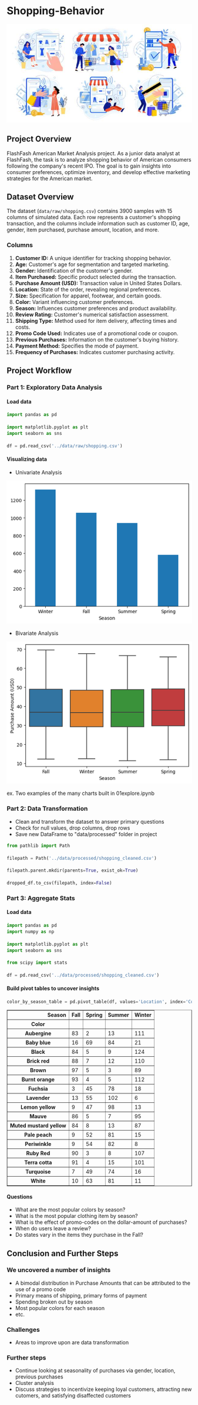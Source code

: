 # Shopping-Behavior

![Alt text](image-3.png)

## Project Overview

FlashFash American Market Analysis project. As a junior data analyst at FlashFash, the task is to analyze shopping behavior of American consumers following the company's recent IPO. The goal is to gain insights into consumer preferences, optimize inventory, and develop effective marketing strategies for the American market.

## Dataset Overview

The dataset (`data/raw/shopping.csv`) contains 3900 samples with 15 columns of simulated data. Each row represents a customer's shopping transaction, and the columns include information such as customer ID, age, gender, item purchased, purchase amount, location, and more.

### Columns
1. **Customer ID:** A unique identifier for tracking shopping behavior.
2. **Age:** Customer's age for segmentation and targeted marketing.
3. **Gender:** Identification of the customer's gender.
4. **Item Purchased:** Specific product selected during the transaction.
5. **Purchase Amount (USD):** Transaction value in United States Dollars.
6. **Location:** State of the order, revealing regional preferences.
7. **Size:** Specification for apparel, footwear, and certain goods.
8. **Color:** Variant influencing customer preferences.
9. **Season:** Influences customer preferences and product availability.
10. **Review Rating:** Customer's numerical satisfaction assessment.
11. **Shipping Type:** Method used for item delivery, affecting times and costs.
12. **Promo Code Used:** Indicates use of a promotional code or coupon.
13. **Previous Purchases:** Information on the customer's buying history.
14. **Payment Method:** Specifies the mode of payment.
15. **Frequency of Purchases:** Indicates customer purchasing activity.


## Project Workflow

### Part 1: Exploratory Data Analysis
#### Load data

```python
import pandas as pd

import matplotlib.pyplot as plt
import seaborn as sns

df = pd.read_csv('../data/raw/shopping.csv')
```
#### Visualizing data
- Univariate Analysis

![Alt text](image.png)

- Bivariate Analysis

![Alt text](image-1.png)

ex. Two examples of the many charts built in 01explore.ipynb

### Part 2: Data Transformation
- Clean and transform the dataset to answer primary questions
- Check for null values, drop columns, drop rows
- Save new DataFrame to "data/processed" folder in project 
```python
from pathlib import Path  

filepath = Path('../data/processed/shopping_cleaned.csv')

filepath.parent.mkdir(parents=True, exist_ok=True)  

dropped_df.to_csv(filepath, index=False)  
```

### Part 3: Aggregate Stats
#### Load data
```python 
import pandas as pd
import numpy as np

import matplotlib.pyplot as plt
import seaborn as sns

from scipy import stats

df = pd.read_csv('../data/processed/shopping_cleaned.csv')
```
#### Build pivot tables to uncover insights

```python
color_by_season_table = pd.pivot_table(df, values='Location', index='Color', columns='Season', aggfunc=len)
```

<div>
<table border="1" class="dataframe">
  <thead>
    <tr style="text-align: right;">
      <th>Season</th>
      <th>Fall</th>
      <th>Spring</th>
      <th>Summer</th>
      <th>Winter</th>
    </tr>
    <tr>
      <th>Color</th>
      <th></th>
      <th></th>
      <th></th>
      <th></th>
    </tr>
  </thead>
  <tbody>
    <tr>
      <th>Aubergine</th>
      <td>83</td>
      <td>2</td>
      <td>13</td>
      <td>111</td>
    </tr>
    <tr>
      <th>Baby blue</th>
      <td>16</td>
      <td>69</td>
      <td>84</td>
      <td>21</td>
    </tr>
    <tr>
      <th>Black</th>
      <td>84</td>
      <td>5</td>
      <td>9</td>
      <td>124</td>
    </tr>
    <tr>
      <th>Brick red</th>
      <td>88</td>
      <td>7</td>
      <td>12</td>
      <td>110</td>
    </tr>
    <tr>
      <th>Brown</th>
      <td>97</td>
      <td>5</td>
      <td>3</td>
      <td>89</td>
    </tr>
    <tr>
      <th>Burnt orange</th>
      <td>93</td>
      <td>4</td>
      <td>5</td>
      <td>112</td>
    </tr>
    <tr>
      <th>Fuchsia</th>
      <td>3</td>
      <td>45</td>
      <td>78</td>
      <td>18</td>
    </tr>
    <tr>
      <th>Lavender</th>
      <td>13</td>
      <td>55</td>
      <td>102</td>
      <td>6</td>
    </tr>
    <tr>
      <th>Lemon yellow</th>
      <td>9</td>
      <td>47</td>
      <td>98</td>
      <td>13</td>
    </tr>
    <tr>
      <th>Mauve</th>
      <td>86</td>
      <td>5</td>
      <td>7</td>
      <td>95</td>
    </tr>
    <tr>
      <th>Muted mustard yellow</th>
      <td>84</td>
      <td>8</td>
      <td>13</td>
      <td>87</td>
    </tr>
    <tr>
      <th>Pale peach</th>
      <td>9</td>
      <td>52</td>
      <td>81</td>
      <td>15</td>
    </tr>
    <tr>
      <th>Periwinkle</th>
      <td>9</td>
      <td>54</td>
      <td>82</td>
      <td>8</td>
    </tr>
    <tr>
      <th>Ruby Red</th>
      <td>90</td>
      <td>3</td>
      <td>8</td>
      <td>107</td>
    </tr>
    <tr>
      <th>Terra cotta</th>
      <td>91</td>
      <td>4</td>
      <td>15</td>
      <td>101</td>
    </tr>
    <tr>
      <th>Turquoise</th>
      <td>7</td>
      <td>49</td>
      <td>74</td>
      <td>16</td>
    </tr>
    <tr>
      <th>White</th>
      <td>10</td>
      <td>63</td>
      <td>81</td>
      <td>11</td>
    </tr>
  </tbody>
</table>
</div>

#### Questions

* What are the most popular colors by season?
* What is the most popular clothing item by season?
* What is the effect of promo-codes on the dollar-amount of purchases?
* When do users leave a review?
* Do states vary in the items they purchase in the Fall?

## Conclusion and Further Steps

### We uncovered a number of insights

- A bimodal distribution in Purchase Amounts that can be attributed to the use of a promo code
- Primary means of shipping, primary forms of payment
- Spending broken out by season
- Most popular colors for each season
- etc.

### Challenges

- Areas to improve upon are data transformation

### Further steps

- Continue looking at seasonality of purchases via gender, location, previous purchases
- Cluster analysis 
- Discuss strategies to incentivize keeping loyal customers, attracting new cutomers, and satisfying disaffected customers
